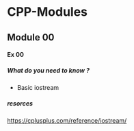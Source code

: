 # CPP-Modules

## Module 00

#### Ex 00
##### What do you need to know ?
* Basic iostream
##### resorces
https://cplusplus.com/reference/iostream/
